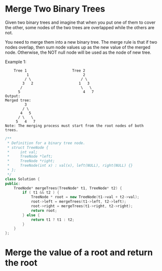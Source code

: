 #  Merge Two Binary Trees
Given two binary trees and imagine that when you put one of them to cover the other, some nodes of the two trees are overlapped while the others are not.

You need to merge them into a new binary tree. The merge rule is that if two nodes overlap, then sum node values up as the new value of the merged node. Otherwise, the NOT null node will be used as the node of new tree.

Example 1:
```Input: 
	Tree 1                     Tree 2                  
          1                         2                             
         / \                       / \                            
        3   2                     1   3                        
       /                           \   \                      
      5                             4   7                  
Output: 
Merged tree:
	     3
	    / \
	   4   5
	  / \   \ 
	 5   4   7
Note: The merging process must start from the root nodes of both trees.
```
```c++
/**
 * Definition for a binary tree node.
 * struct TreeNode {
 *     int val;
 *     TreeNode *left;
 *     TreeNode *right;
 *     TreeNode(int x) : val(x), left(NULL), right(NULL) {}
 * };
 */
class Solution {
public:
    TreeNode* mergeTrees(TreeNode* t1, TreeNode* t2) {
        if ( t1 && t2 ) {
            TreeNode * root = new TreeNode(t1->val + t2->val);
            root->left = mergeTrees(t1->left, t2->left);
            root->right = mergeTrees(t1->right, t2->right);
            return root;
        } else {
            return t1 ? t1 : t2;
        }
    }
};
```
# Merge the value of a root and return the root